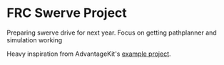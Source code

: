 # FRC Swerve Project

Preparing swerve drive for next year. Focus on getting pathplanner and simulation working

Heavy inspiration from AdvantageKit's [example project](https://github.com/Mechanical-Advantage/AdvantageKit/tree/main/example_projects/advanced_swerve_drive/src/main).

